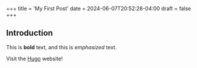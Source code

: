 +++
title = 'My First Post'
date = 2024-06-07T20:52:28-04:00
draft = false
+++
## Introduction

This is **bold** text, and this is *emphasized* text.

Visit the [Hugo](https://gohugo.io) website!
